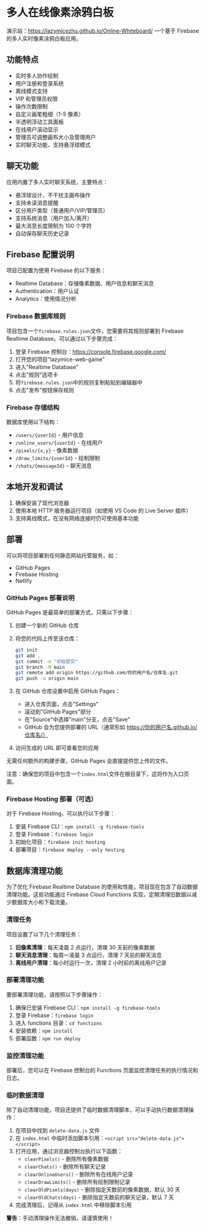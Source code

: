 # 多人在线像素涂鸦白板

演示站：https://lazymicezhu.github.io/Online-Whiteboard/
一个基于 Firebase 的多人实时像素涂鸦白板应用。

## 功能特点

- 实时多人协作绘制
- 用户注册和登录系统
- 离线模式支持
- VIP 和管理员权限
- 操作次数限制
- 自定义画笔粗细（1-5 像素）
- 半透明浮动工具面板
- 在线用户滚动显示
- 管理员可调整画布大小及管理用户
- 实时聊天功能，支持悬浮球模式

## 聊天功能

应用内置了多人实时聊天系统，主要特点：

- 悬浮球设计，不干扰主画布操作
- 支持未读消息提醒
- 区分用户类型（普通用户/VIP/管理员）
- 支持系统消息（用户加入/离开）
- 最大消息长度限制为 100 个字符
- 自动保存聊天历史记录

## Firebase 配置说明

项目已配置为使用 Firebase 的以下服务：

- Realtime Database：存储像素数据、用户信息和聊天消息
- Authentication：用户认证
- Analytics：使用情况分析

### Firebase 数据库规则

项目包含一个`firebase.rules.json`文件，您需要将其规则部署到 Firebase Realtime Database。可以通过以下步骤完成：

1. 登录 Firebase 控制台：https://console.firebase.google.com/
2. 打开您的项目"lazymice-web-game"
3. 进入"Realtime Database"
4. 点击"规则"选项卡
5. 将`firebase.rules.json`中的规则复制粘贴到编辑器中
6. 点击"发布"按钮保存规则

### Firebase 存储结构

数据库使用以下结构：

- `/users/{userId}` - 用户信息
- `/online_users/{userId}` - 在线用户
- `/pixels/{x,y}` - 像素数据
- `/draw_limits/{userId}` - 绘制限制
- `/chats/{messageId}` - 聊天消息

## 本地开发和调试

1. 确保安装了现代浏览器
2. 使用本地 HTTP 服务器运行项目（如使用 VS Code 的 Live Server 插件）
3. 支持离线模式，在没有网络连接时仍可使用基本功能

## 部署

可以将项目部署到任何静态网站托管服务，如：

- GitHub Pages
- Firebase Hosting
- Netlify

### GitHub Pages 部署说明

GitHub Pages 是最简单的部署方式，只需以下步骤：

1. 创建一个新的 GitHub 仓库
2. 将您的代码上传至该仓库：
   ```bash
   git init
   git add .
   git commit -m "初始提交"
   git branch -M main
   git remote add origin https://github.com/你的用户名/仓库名.git
   git push -u origin main
   ```
3. 在 GitHub 仓库设置中启用 GitHub Pages：

   - 进入仓库页面，点击"Settings"
   - 滚动到"GitHub Pages"部分
   - 在"Source"中选择"main"分支，点击"Save"
   - GitHub 会为您提供部署的 URL（通常形如 https://你的用户名.github.io/仓库名/）

4. 访问生成的 URL 即可查看您的应用

无需任何额外的构建步骤，GitHub Pages 会直接提供您上传的文件。

注意：确保您的项目中包含一个`index.html`文件在根目录下，这将作为入口页面。

### Firebase Hosting 部署（可选）

对于 Firebase Hosting，可以执行以下步骤：

1. 安装 Firebase CLI：`npm install -g firebase-tools`
2. 登录 Firebase：`firebase login`
3. 初始化项目：`firebase init hosting`
4. 部署项目：`firebase deploy --only hosting`

## 数据库清理功能

为了优化 Firebase Realtime Database 的使用和性能，项目现在包含了自动数据清理功能。这些功能通过 Firebase Cloud Functions 实现，定期清理旧数据以减少数据库大小和下载流量。

### 清理任务

项目设置了以下几个清理任务：

1. **旧像素清理**：每天凌晨 2 点运行，清理 30 天前的像素数据
2. **聊天消息清理**：每周一凌晨 3 点运行，清理 7 天前的聊天消息
3. **离线用户清理**：每小时运行一次，清理 2 小时前的离线用户记录

### 部署清理功能

要部署清理功能，请按照以下步骤操作：

1. 确保已安装 Firebase CLI：`npm install -g firebase-tools`
2. 登录 Firebase：`firebase login`
3. 进入 functions 目录：`cd functions`
4. 安装依赖：`npm install`
5. 部署函数：`npm run deploy`

### 监控清理功能

部署后，您可以在 Firebase 控制台的 Functions 页面监控清理任务的执行情况和日志。

### 临时数据清理

除了自动清理功能，项目还提供了临时数据清理脚本，可以手动执行数据清理操作：

1. 在项目中找到 `delete-data.js` 文件
2. 在 `index.html` 中临时添加脚本引用：`<script src="delete-data.js"></script>`
3. 打开应用，通过浏览器控制台执行以下函数：
   - `clearPixels()` - 删除所有像素数据
   - `clearChats()` - 删除所有聊天记录
   - `clearOnlineUsers()` - 删除所有在线用户记录
   - `clearDrawLimits()` - 删除所有绘制限制记录
   - `clearOldPixels(days)` - 删除指定天数前的像素数据，默认 30 天
   - `clearOldChats(days)` - 删除指定天数前的聊天记录，默认 7 天
4. 完成清理后，记得从 `index.html` 中移除脚本引用

**警告**：手动清理操作无法撤销，请谨慎使用！
